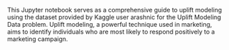 This Jupyter notebook serves as a comprehensive guide to uplift modeling using the dataset provided by Kaggle user arashnic for the Uplift Modeling Data problem. Uplift modeling, a powerful technique used in marketing, aims to identify individuals who are most likely to respond positively to a marketing campaign.
